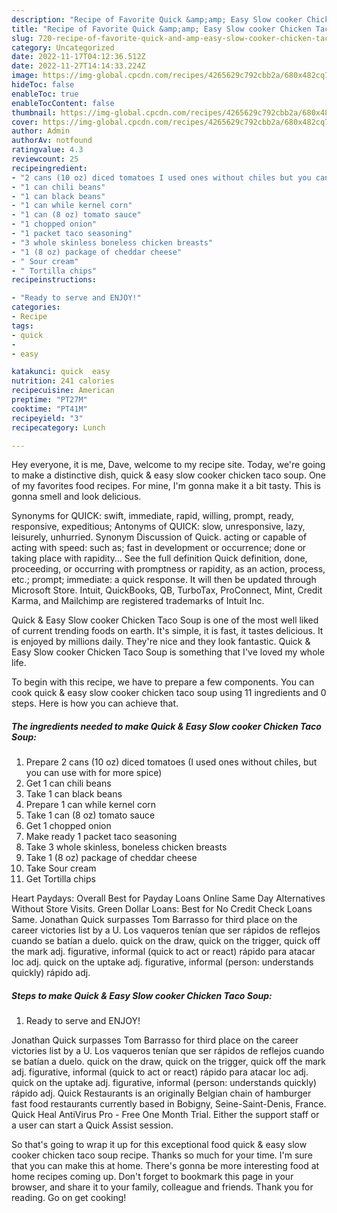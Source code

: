 ```yaml
---
description: "Recipe of Favorite Quick &amp;amp; Easy Slow cooker Chicken Taco Soup"
title: "Recipe of Favorite Quick &amp;amp; Easy Slow cooker Chicken Taco Soup"
slug: 720-recipe-of-favorite-quick-and-amp-easy-slow-cooker-chicken-taco-soup
category: Uncategorized
date: 2022-11-17T04:12:36.512Z
date: 2022-11-27T14:14:33.224Z
image: https://img-global.cpcdn.com/recipes/4265629c792cbb2a/680x482cq70/quick-easy-slow-cooker-chicken-taco-soup-recipe-main-photo.jpg
hideToc: false
enableToc: true
enableTocContent: false
thumbnail: https://img-global.cpcdn.com/recipes/4265629c792cbb2a/680x482cq70/quick-easy-slow-cooker-chicken-taco-soup-recipe-main-photo.jpg
cover: https://img-global.cpcdn.com/recipes/4265629c792cbb2a/680x482cq70/quick-easy-slow-cooker-chicken-taco-soup-recipe-main-photo.jpg
author: Admin
authorAv: notfound
ratingvalue: 4.3
reviewcount: 25
recipeingredient:
- "2 cans (10 oz) diced tomatoes I used ones without chiles but you can use with for more spice"
- "1 can chili beans"
- "1 can black beans"
- "1 can while kernel corn"
- "1 can (8 oz) tomato sauce"
- "1 chopped onion"
- "1 packet taco seasoning"
- "3 whole skinless boneless chicken breasts"
- "1 (8 oz) package of cheddar cheese"
- " Sour cream"
- " Tortilla chips"
recipeinstructions:

- "Ready to serve and ENJOY!"
categories:
- Recipe
tags:
- quick
- 
- easy

katakunci: quick  easy 
nutrition: 241 calories
recipecuisine: American
preptime: "PT27M"
cooktime: "PT41M"
recipeyield: "3"
recipecategory: Lunch

---
```



Hey everyone, it is me, Dave, welcome to my recipe site. Today, we're going to make a distinctive dish, quick &amp; easy slow cooker chicken taco soup. One of my favorites food recipes. For mine, I'm gonna make it a bit tasty. This is gonna smell and look delicious.

Synonyms for QUICK: swift, immediate, rapid, willing, prompt, ready, responsive, expeditious; Antonyms of QUICK: slow, unresponsive, lazy, leisurely, unhurried. Synonym Discussion of Quick. acting or capable of acting with speed: such as; fast in development or occurrence; done or taking place with rapidity… See the full definition Quick definition, done, proceeding, or occurring with promptness or rapidity, as an action, process, etc.; prompt; immediate: a quick response. It will then be updated through Microsoft Store. Intuit, QuickBooks, QB, TurboTax, ProConnect, Mint, Credit Karma, and Mailchimp are registered trademarks of Intuit Inc.

Quick &amp; Easy Slow cooker Chicken Taco Soup is one of the most well liked of current trending foods on earth. It's simple, it is fast, it tastes delicious. It is enjoyed by millions daily. They're nice and they look fantastic. Quick &amp; Easy Slow cooker Chicken Taco Soup is something that I've loved my whole life.


To begin with this recipe, we have to prepare a few components. You can cook quick &amp; easy slow cooker chicken taco soup using 11 ingredients and 0 steps. Here is how you can achieve that.

<!--inarticleads1-->

##### The ingredients needed to make Quick &amp; Easy Slow cooker Chicken Taco Soup:

1. Prepare 2 cans (10 oz) diced tomatoes (I used ones without chiles, but you can use with for more spice)
1. Get 1 can chili beans
1. Take 1 can black beans
1. Prepare 1 can while kernel corn
1. Take 1 can (8 oz) tomato sauce
1. Get 1 chopped onion
1. Make ready 1 packet taco seasoning
1. Take 3 whole skinless, boneless chicken breasts
1. Take 1 (8 oz) package of cheddar cheese
1. Take  Sour cream
1. Get  Tortilla chips


Heart Paydays: Overall Best for Payday Loans Online Same Day Alternatives Without Store Visits. Green Dollar Loans: Best for No Credit Check Loans Same. Jonathan Quick surpasses Tom Barrasso for third place on the career victories list by a U. Los vaqueros tenían que ser rápidos de reflejos cuando se batían a duelo. quick on the draw, quick on the trigger, quick off the mark adj. figurative, informal (quick to act or react) rápido para atacar loc adj. quick on the uptake adj. figurative, informal (person: understands quickly) rápido adj. 

<!--inarticleads2-->

##### Steps to make Quick &amp; Easy Slow cooker Chicken Taco Soup:


1. Ready to serve and ENJOY!

Jonathan Quick surpasses Tom Barrasso for third place on the career victories list by a U. Los vaqueros tenían que ser rápidos de reflejos cuando se batían a duelo. quick on the draw, quick on the trigger, quick off the mark adj. figurative, informal (quick to act or react) rápido para atacar loc adj. quick on the uptake adj. figurative, informal (person: understands quickly) rápido adj. Quick Restaurants is an originally Belgian chain of hamburger fast food restaurants currently based in Bobigny, Seine-Saint-Denis, France. Quick Heal AntiVirus Pro - Free One Month Trial. Either the support staff or a user can start a Quick Assist session. 

So that's going to wrap it up for this exceptional food quick &amp; easy slow cooker chicken taco soup recipe. Thanks so much for your time. I'm sure that you can make this at home. There's gonna be more interesting food at home recipes coming up. Don't forget to bookmark this page in your browser, and share it to your family, colleague and friends. Thank you for reading. Go on get cooking!
